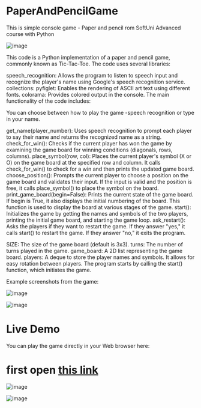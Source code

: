 # PaperAndPencilGame
This is simple console game - Paper and pencil rom SoftUni Advanced course with Python

![image](https://github.com/IvanVakov/PaperAndPencilGame/assets/119103300/69b309c8-8e67-4ffd-aa20-fac7f9ea3379)

This code is a Python implementation of a paper and pencil game, commonly known as Tic-Tac-Toe. The code uses several libraries:

speech_recognition: Allows the program to listen to speech input and recognize the player's name using Google's speech recognition service.
collections:
pyfiglet: Enables the rendering of ASCII art text using different fonts.
colorama: Provides colored output in the console.
The main functionality of the code includes:

You can choose between how to play the game -speech recognition or type in your name.

get_name(player_number): Uses speech recognition to prompt each player to say their name and returns the recognized name as a string.
check_for_win(): Checks if the current player has won the game by examining the game board for winning conditions (diagonals, rows, columns).
place_symbol(row, col): Places the current player's symbol (X or O) on the game board at the specified row and column. It calls check_for_win() to check for a win and then prints the updated game board.
choose_position(): Prompts the current player to choose a position on the game board and validates their input. If the input is valid and the position is free, it calls place_symbol() to place the symbol on the board.
print_game_board(begin=False): Prints the current state of the game board. If begin is True, it also displays the initial numbering of the board. This function is used to display the board at various stages of the game.
start(): Initializes the game by getting the names and symbols of the two players, printing the initial game board, and starting the game loop.
ask_restart(): Asks the players if they want to restart the game. If they answer "yes," it calls start() to restart the game. If they answer "no," it exits the program.

SIZE: The size of the game board (default is 3x3).
turns: The number of turns played in the game.
game_board: A 2D list representing the game board.
players: A deque to store the player names and symbols. It allows for easy rotation between players.
The program starts by calling the start() function, which initiates the game.

Example screenshots from the game:

![image](https://github.com/IvanVakov/PaperAndPencilGame/assets/119103300/da6ffa0e-ecef-413c-b9bf-a2fcd10375a3)

![image](https://github.com/IvanVakov/PaperAndPencilGame/assets/119103300/8027bd95-49ea-41b1-821f-52d2431e4c1c)

# Live Demo

You can play the game directly in your Web browser here:

# first open <a href="https://replit.com/@Ivakov/Paper-and-pencil-game#main.py">this link<a/>
  
![image](https://github.com/IvanVakov/PaperAndPencilGame/assets/119103300/5e8bb191-002d-4a7c-bf7e-c58132917bc9)
 
![image](https://github.com/IvanVakov/PaperAndPencilGame/assets/119103300/55e5300f-732e-4227-a1e7-9d2a33c40e8a)
